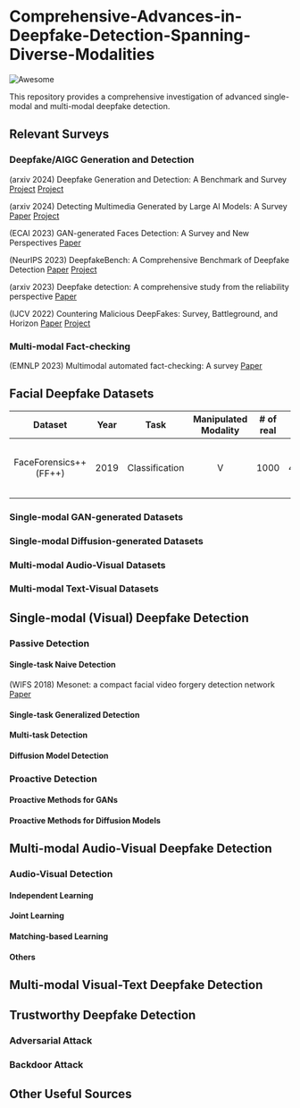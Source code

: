 # Comprehensive-Advances-in-Deepfake-Detection-Spanning-Diverse-Modalities

![Awesome](https://awesome.re/badge.svg)

This repository provides a comprehensive investigation of advanced single-modal and multi-modal deepfake detection.

## Relevant Surveys

### Deepfake/AIGC Generation and Detection
(arxiv 2024) Deepfake Generation and Detection: A Benchmark and Survey [Project](https://arxiv.org/abs/2403.17881) [Project](https://github.com/flyingby/Awesome-Deepfake-Generation-and-Detection)

(arxiv 2024) Detecting Multimedia Generated by Large AI Models: A Survey [Paper](https://arxiv.org/abs/2402.00045) [Project](https://github.com/Purdue-M2/Detect-LAIM-generated-Multimedia-Survey)

(ECAI 2023) GAN-generated Faces Detection: A Survey and New Perspectives [Paper](https://arxiv.org/abs/2202.07145)

(NeurIPS 2023) DeepfakeBench: A Comprehensive Benchmark of Deepfake Detection [Paper](https://arxiv.org/abs/2307.01426) [Project](https://github.com/SCLBD/DeepfakeBench)

(arxiv 2023) Deepfake detection: A comprehensive study from the reliability perspective [Paper](https://arxiv.org/abs/2211.10881)

(IJCV 2022) Countering Malicious DeepFakes: Survey, Battleground, and Horizon [Paper](https://arxiv.org/abs/2103.00218) [Project](https://www.xujuefei.com/dfsurvey)

### Multi-modal Fact-checking
(EMNLP 2023) Multimodal automated fact-checking: A survey [Paper](https://arxiv.org/abs/2305.13507)

## Facial Deepfake Datasets

|Dataset|Year|Task|Manipulated Modality|\# of real |\# of fake|Paper|Link|
|:-:|:-:|:-:|:-:|:-:|:-:|-|-|
|FaceForensics++(FF++)|2019|Classification|V|1000|4000|[FaceForensics++: Learning to Detect Manipulated Facial Images](https://arxiv.org/abs/1901.08971)|[Link](https://github.com/ondyari/FaceForensics)|

### Single-modal GAN-generated Datasets

### Single-modal Diffusion-generated Datasets

### Multi-modal Audio-Visual Datasets

### Multi-modal Text-Visual Datasets

## Single-modal (Visual) Deepfake Detection
### Passive Detection
#### Single-task Naive Detection
(WIFS 2018) Mesonet: a compact facial video forgery detection network [Paper](https://ieeexplore.ieee.org/document/8630761/)
#### Single-task Generalized Detection
#### Multi-task Detection
#### Diffusion Model Detection

### Proactive Detection
#### Proactive Methods for GANs
#### Proactive Methods for Diffusion Models

## Multi-modal Audio-Visual Deepfake Detection
### Audio-Visual Detection
#### Independent Learning
#### Joint Learning
#### Matching-based Learning
#### Others

## Multi-modal Visual-Text Deepfake Detection

## Trustworthy Deepfake Detection
### Adversarial Attack
### Backdoor Attack

## Other Useful Sources



